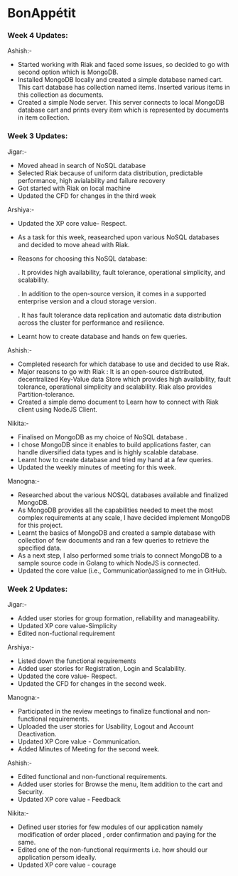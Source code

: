 # BonAppétit

### Week 4 Updates:
Ashish:-

- Started working with Riak and faced some issues, so decided to go with second option which is MongoDB.
- Installed MongoDB locally and created a simple database named cart. This cart database has collection named items. Inserted   various items in this collection as documents.
- Created a simple Node server. This server connects to local MongoDB database cart and prints every item which is represented   by documents in item collection.  

### Week 3 Updates:
Jigar:-
- Moved ahead in search of NoSQL database
- Selected Riak because of uniform data distribution, predictable performance, high avialability and failure recovery
- Got started with Riak on local machine
- Updated the CFD for changes in the third week

Arshiya:-
- Updated the XP core value- Respect.
- As a task for this week, reasearched upon various NoSQL databases and decided to move ahead with Riak.
- Reasons for choosing this NoSQL database: 

  . It provides high availability, fault tolerance, operational simplicity, and scalability.
  
  . In addition to the open-source version, it comes in a supported enterprise version and a cloud storage version.
  
  . It has fault tolerance data replication and automatic data distribution across the cluster for performance and resilience.
  
- Learnt how to create database and hands on few queries.

Ashish:-
- Completed research for which database to use and decided to use Riak.
- Major reasons to go with Riak : It is an open-source distributed, decentralized Key-Value data Store which provides high     availability, fault tolerance, operational simplicity and scalability. Riak also  provides Partition-tolerance.
- Created a simple demo document to Learn how to connect with Riak client using NodeJS Client.

Nikita:-
- Finalised on MongoDB as my choice of NoSQL database .
- I chose MongoDB since it enables to build applications faster, can handle diversified data types and is highly scalable database.
- Learnt how to create database and tried my hand at a few queries.
- Updated the weekly minutes of meeting for this week. 

Manogna:-
- Researched about the various NOSQL databases available and finalized MongoDB.
- As MongoDB provides all the capabilities needed to meet the most complex requirements at any scale, I have decided implement MongoDB for this project.
- Learnt the basics of MongoDB and created a sample database with collection of few documents and ran a few queries to retrieve the specified data.
- As a next step, I also performed some trials to connect MongoDB to a sample source code in Golang to which NodeJS is connected.
- Updated the core value (i.e., Communication)assigned to me in GitHub.

### Week 2 Updates:
Jigar:-
- Added user stories for group formation, reliability and manageability.
- Updated XP core value-Simplicity
- Edited non-fuctional requirement

Arshiya:-
- Listed down the functional requirements
- Added user stories for Registration, Login and Scalability.
- Updated the core value- Respect.
- Updated the CFD for changes in the second week.

Manogna:-
- Participated in the review meetings to finalize functional and non-functional requirements.
- Uploaded the user stories for Usability, Logout and Account Deactivation.
- Updated XP Core value - Communication.
- Added Minutes of Meeting for the second week.

Ashish:-
- Edited functional and non-functional requirements.
- Added user stories for Browse the menu, Item addition to the cart and Security.
- Updated XP core value - Feedback


Nikita:-
- Defined user stories for few modules of our application namely modification of order placed , order confirmation and paying for the same.
- Edited one of the non-functional requirments i.e. how should our application persom ideally. 
- Updated XP core value - courage

